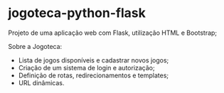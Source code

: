 # jogoteca-python-flask
Projeto de uma aplicação web com Flask, utilização HTML e Bootstrap; 

Sobre a Jogoteca:
* Lista de jogos disponíveis e cadastrar novos jogos;
* Criação de um sistema de login e autorização;  
* Definição de rotas, redirecionamentos e templates; 
* URL dinâmicas.

